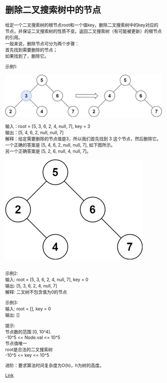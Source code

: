 <h1>删除二叉搜索树中的节点</h1>

给定一个二叉搜索树的根节点root和一个值key，删除二叉搜索树中的key对应的节点，并保证二叉搜索树的性质不变。返回二叉搜索树（有可能被更新）的根节点的引用。</br>
一般来说，删除节点可分为两个步骤：</br>
首先找到需要删除的节点；</br>
如果找到了，删除它。</br>

示例1:</br>
</br>![](./image/1.jpeg)</br></br>
输入：root = [5, 3, 6, 2, 4, null, 7], key = 3</br>
输出：[5, 4, 6, 2, null, null, 7]</br>
解释：给定需要删除的节点值是3，所以我们首先找到 3 这个节点，然后删除它。</br>
一个正确的答案是 [5, 4, 6, 2, null, null, 7], 如下图所示。</br>
另一个正确答案是 [5, 2, 6, null, 4, null, 7]。</br>
</br>![](./image/2.jpeg)</br></br>

示例2:</br>
输入: root = [5, 3, 6, 2, 4, null, 7], key = 0</br>
输出: [5, 3, 6, 2, 4, null, 7]</br>
解释: 二叉树不包含值为0的节点</br>

示例3:</br>
输入: root = [], key = 0</br>
输出: []</br>

提示:</br>
节点数的范围 [0, 10^4].</br>
-10^5 <= Node.val <= 10^5</br>
节点值唯一</br>
root是合法的二叉搜索树</br>
-10^5 <= key <= 10^5</br>

进阶：要求算法时间复杂度为O(h)，h为树的高度。</br>

[Link](https://leetcode.cn/problems/delete-node-in-a-bst/)